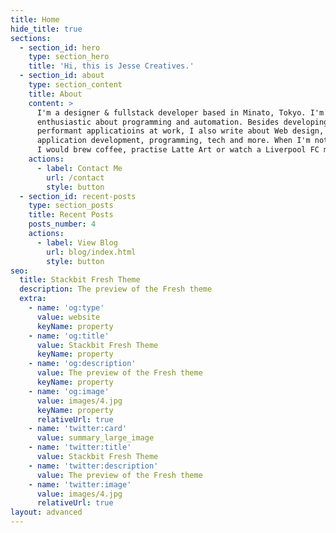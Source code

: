 ```yaml
---
title: Home
hide_title: true
sections:
  - section_id: hero
    type: section_hero
    title: 'Hi, this is Jesse Creatives.'
  - section_id: about
    type: section_content
    title: About
    content: >
      I'm a designer & fullstack developer based in Minato, Tokyo. I'm
      enthusiastic about programming and automation. Besides developing highly
      performant applicatioins at work, I also write about Web design, Web
      application development, programming, tech and more. When I'm not working,
      I would brew coffee, practise Latte Art or watch a Liverpool FC match.
    actions:
      - label: Contact Me
        url: /contact
        style: button
  - section_id: recent-posts
    type: section_posts
    title: Recent Posts
    posts_number: 4
    actions:
      - label: View Blog
        url: blog/index.html
        style: button
seo:
  title: Stackbit Fresh Theme
  description: The preview of the Fresh theme
  extra:
    - name: 'og:type'
      value: website
      keyName: property
    - name: 'og:title'
      value: Stackbit Fresh Theme
      keyName: property
    - name: 'og:description'
      value: The preview of the Fresh theme
      keyName: property
    - name: 'og:image'
      value: images/4.jpg
      keyName: property
      relativeUrl: true
    - name: 'twitter:card'
      value: summary_large_image
    - name: 'twitter:title'
      value: Stackbit Fresh Theme
    - name: 'twitter:description'
      value: The preview of the Fresh theme
    - name: 'twitter:image'
      value: images/4.jpg
      relativeUrl: true
layout: advanced
---
```


